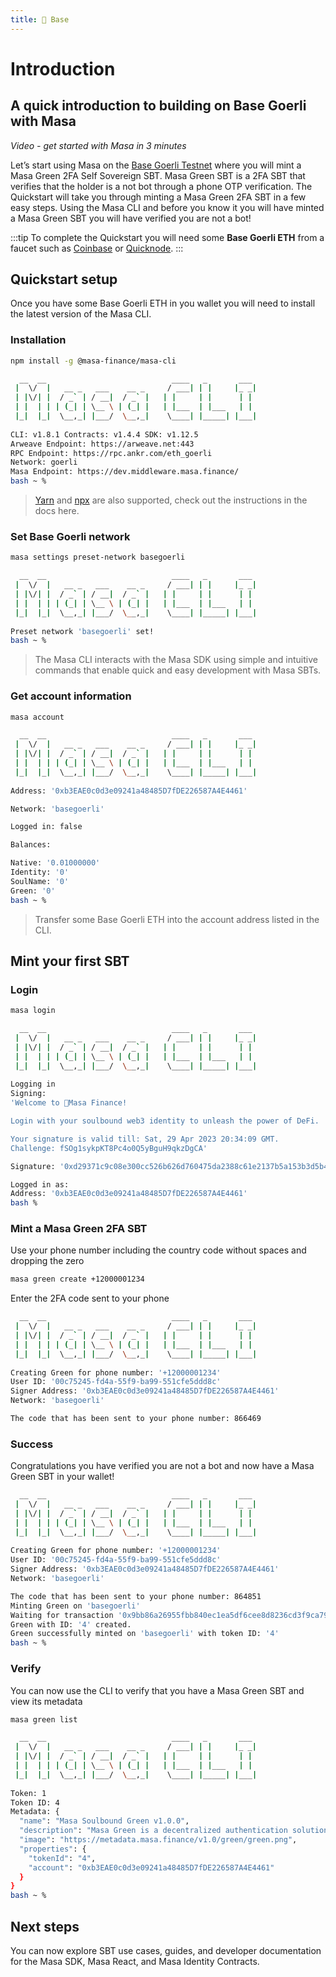```yaml
---
title: 🔵 Base 
---
```


# Introduction

## A quick introduction to building on Base Goerli with Masa

*Video - get started with Masa in 3 minutes*

Let’s start using Masa on the [Base Goerli Testnet](https://goerli.basescan.org/) where you will mint a Masa Green 2FA Self Sovereign SBT. Masa Green SBT is a 2FA SBT that verifies that the holder is a not bot through a phone OTP verification. The Quickstart will take you through minting a Masa Green 2FA SBT in a few easy steps. Using the Masa CLI and before you know it you will have minted a Masa Green SBT you will have verified you are not a bot!

:::tip
To complete the Quickstart you will need some **Base Goerli ETH** from a faucet such as [Coinbase](https://www.coinbase.com/faucets/base-ethereum-goerli-faucet) or [Quicknode](https://faucet.quicknode.com/base/goerli).
::: 

## Quickstart setup

Once you have some Base Goerli ETH in you wallet you will need to install the latest version of the Masa CLI. 

### Installation

```bash
npm install -g @masa-finance/masa-cli
```

```bash
  __  __                            ____   _       ___ 
 |  \/  |   __ _   ___    __ _     / ___| | |     |_ _|
 | |\/| |  / _` | / __|  / _` |   | |     | |      | | 
 | |  | | | (_| | \__ \ | (_| |   | |___  | |___   | | 
 |_|  |_|  \__,_| |___/  \__,_|    \____| |_____| |___|
                                                       
CLI: v1.8.1 Contracts: v1.4.4 SDK: v1.12.5
Arweave Endpoint: https://arweave.net:443
RPC Endpoint: https://rpc.ankr.com/eth_goerli
Network: goerli
Masa Endpoint: https://dev.middleware.masa.finance/
bash ~ %
```

> [Yarn](https://developers.masa.finance/docs/developers/cli/#yarn) and [npx](https://developers.masa.finance/docs/developers/cli/#npx) are also supported, check out the instructions in the docs here.
> 

### Set Base Goerli network

```bash
masa settings preset-network basegoerli
```

```bash
  __  __                            ____   _       ___ 
 |  \/  |   __ _   ___    __ _     / ___| | |     |_ _|
 | |\/| |  / _` | / __|  / _` |   | |     | |      | | 
 | |  | | | (_| | \__ \ | (_| |   | |___  | |___   | | 
 |_|  |_|  \__,_| |___/  \__,_|    \____| |_____| |___|
                                                       
Preset network 'basegoerli' set!
bash ~ %
```

> The Masa CLI interacts with the Masa SDK using simple and intuitive commands that enable quick and easy development with Masa SBTs.
> 

### Get account information

```bash
masa account
```

```bash
  __  __                            ____   _       ___ 
 |  \/  |   __ _   ___    __ _     / ___| | |     |_ _|
 | |\/| |  / _` | / __|  / _` |   | |     | |      | | 
 | |  | | | (_| | \__ \ | (_| |   | |___  | |___   | | 
 |_|  |_|  \__,_| |___/  \__,_|    \____| |_____| |___|
                                                       
Address: '0xb3EAE0c0d3e09241a48485D7fDE226587A4E4461'

Network: 'basegoerli'

Logged in: false

Balances:

Native: '0.01000000'
Identity: '0'
SoulName: '0'
Green: '0'
bash ~ %
```

> Transfer some Base Goerli ETH into the account address listed in the CLI.
> 

## Mint your first SBT

### Login

```bash
masa login
```

```bash
  __  __                            ____   _       ___ 
 |  \/  |   __ _   ___    __ _     / ___| | |     |_ _|
 | |\/| |  / _` | / __|  / _` |   | |     | |      | | 
 | |  | | | (_| | \__ \ | (_| |   | |___  | |___   | | 
 |_|  |_|  \__,_| |___/  \__,_|    \____| |_____| |___|
                                                       
Logging in
Signing: 
'Welcome to 🌽Masa Finance!

Login with your soulbound web3 identity to unleash the power of DeFi.

Your signature is valid till: Sat, 29 Apr 2023 20:34:09 GMT.
Challenge: fSOg1sykpKT8Pc4o0Q5yBguH9qkzDgCA'

Signature: '0xd29371c9c08e300cc526b626d760475da2388c61e2137b5a153b3d5b4c918f8e11e3b18d16bada3c9a8e7bf7cc1debb0d65f300e3930a72c4774a0e9014c64db1b'

Logged in as:
Address: '0xb3EAE0c0d3e09241a48485D7fDE226587A4E4461'
bash %
```

### Mint a Masa Green 2FA SBT

Use your phone number including the country code without spaces and dropping the zero

```bash
masa green create +12000001234
```

Enter the 2FA code sent to your phone 

```bash
  __  __                            ____   _       ___ 
 |  \/  |   __ _   ___    __ _     / ___| | |     |_ _|
 | |\/| |  / _` | / __|  / _` |   | |     | |      | | 
 | |  | | | (_| | \__ \ | (_| |   | |___  | |___   | | 
 |_|  |_|  \__,_| |___/  \__,_|    \____| |_____| |___|
                                                       
Creating Green for phone number: '+12000001234'
User ID: '00c75245-fd4a-55f9-ba99-551cfe5ddd8c'
Signer Address: '0xb3EAE0c0d3e09241a48485D7fDE226587A4E4461'
Network: 'basegoerli'

The code that has been sent to your phone number: 866469
```

### Success

Congratulations you have verified you are not a bot and now have a Masa Green SBT in your wallet!

```bash
  __  __                            ____   _       ___ 
 |  \/  |   __ _   ___    __ _     / ___| | |     |_ _|
 | |\/| |  / _` | / __|  / _` |   | |     | |      | | 
 | |  | | | (_| | \__ \ | (_| |   | |___  | |___   | | 
 |_|  |_|  \__,_| |___/  \__,_|    \____| |_____| |___|
                                                       
Creating Green for phone number: '+12000001234'
User ID: '00c75245-fd4a-55f9-ba99-551cfe5ddd8c'
Signer Address: '0xb3EAE0c0d3e09241a48485D7fDE226587A4E4461'
Network: 'basegoerli'

The code that has been sent to your phone number: 864851
Minting Green on 'basegoerli'
Waiting for transaction '0x9bb86a26955fbb840ec1ea5df6cee8d8236cd3f9ca79b230a5179885bfeb2ff7' to finalize!
Green with ID: '4' created.
Green successfully minted on 'basegoerli' with token ID: '4'
bash ~ %
```

### Verify

You can now use the CLI to verify that you have a Masa Green SBT and view its metadata

```bash
masa green list
```

```bash
  __  __                            ____   _       ___ 
 |  \/  |   __ _   ___    __ _     / ___| | |     |_ _|
 | |\/| |  / _` | / __|  / _` |   | |     | |      | | 
 | |  | | | (_| | \__ \ | (_| |   | |___  | |___   | | 
 |_|  |_|  \__,_| |___/  \__,_|    \____| |_____| |___|
                                                       
Token: 1
Token ID: 4
Metadata: {
  "name": "Masa Soulbound Green v1.0.0",
  "description": "Masa Green is a decentralized authentication solution",
  "image": "https://metadata.masa.finance/v1.0/green/green.png",
  "properties": {
    "tokenId": "4",
    "account": "0xb3EAE0c0d3e09241a48485D7fDE226587A4E4461"
  }
}
bash ~ %
```

## Next steps

You can now explore SBT use cases, guides, and developer documentation for the Masa SDK, Masa React, and Masa Identity Contracts.